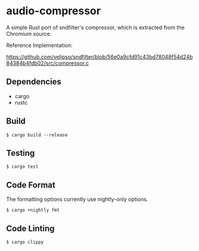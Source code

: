 # audio-compressor

A simple Rust port of sndfilter's compressor, which is extracted from the Chromium source.

Reference Implementation:

https://github.com/velipso/sndfilter/blob/56e0a9cfd91c43bd78048f54d24b84384b4fdb02/src/compressor.c

## Dependencies
- cargo
- rustc

## Build

```
$ cargo build --release
```

## Testing

```
$ cargo test
```

## Code Format

The formatting options currently use nightly-only options.

```
$ cargo +nightly fmt
```

## Code Linting

```
$ cargo clippy
```
